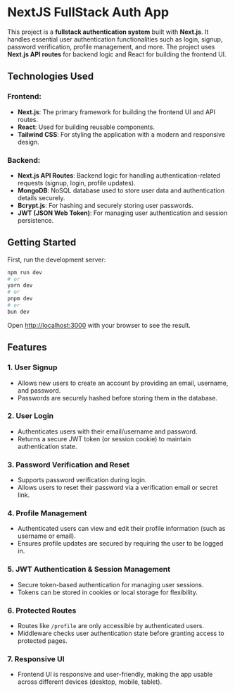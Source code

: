 # NextJS FullStack Auth App

This project is a **fullstack authentication system** built with
**Next.js**. It handles essential user authentication
functionalities such as login, signup, password verification,
profile management, and more. The project uses **Next.js API
routes** for backend logic and React for building the frontend UI.

## Technologies Used

### **Frontend:**

- **Next.js**: The primary framework for building the frontend UI and API routes.
- **React**: Used for building reusable components.
- **Tailwind CSS**: For styling the application with a modern and responsive design.

### **Backend:**

- **Next.js API Routes**: Backend logic for handling authentication-related requests (signup, login, profile updates).
- **MongoDB**: NoSQL database used to store user data and authentication details securely.
- **Bcrypt.js**: For hashing and securely storing user passwords.
- **JWT (JSON Web Token)**: For managing user authentication and session persistence.

## Getting Started

First, run the development server:

```bash
npm run dev
# or
yarn dev
# or
pnpm dev
# or
bun dev
```

Open [http://localhost:3000](http://localhost:3000) with your browser to see the result.

## Features

### 1. **User Signup**

- Allows new users to create an account by providing an email, username, and password.
- Passwords are securely hashed before storing them in the database.

### 2. **User Login**

- Authenticates users with their email/username and password.
- Returns a secure JWT token (or session cookie) to maintain authentication state.

### 3. **Password Verification and Reset**

- Supports password verification during login.
- Allows users to reset their password via a verification email or secret link.

### 4. **Profile Management**

- Authenticated users can view and edit their profile information (such as username or email).
- Ensures profile updates are secured by requiring the user to be logged in.

### 5. **JWT Authentication & Session Management**

- Secure token-based authentication for managing user sessions.
- Tokens can be stored in cookies or local storage for flexibility.

### 6. **Protected Routes**

- Routes like `/profile` are only accessible by authenticated users.
- Middleware checks user authentication state before granting access to protected pages.

### 7. **Responsive UI**

- Frontend UI is responsive and user-friendly, making the app usable across different devices (desktop, mobile, tablet).
